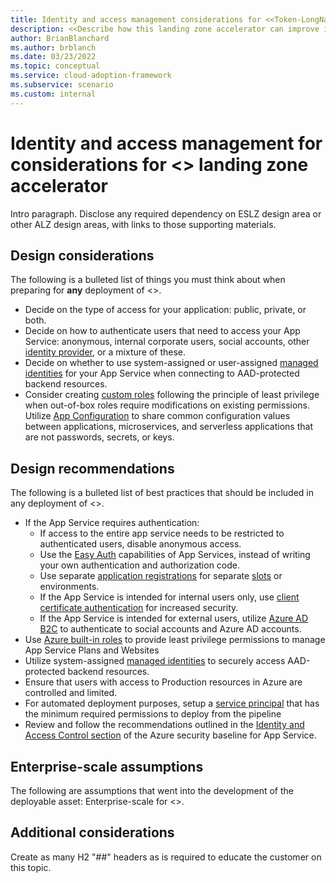 ```yaml
---
title: Identity and access management considerations for <<Token-LongName>>
description: <<Describe how this landing zone accelerator can improve identity and access management of <<Token-Name>>.>>
author: BrianBlanchard
ms.author: brblanch
ms.date: 03/23/2022
ms.topic: conceptual
ms.service: cloud-adoption-framework
ms.subservice: scenario
ms.custom: internal
---
```


# Identity and access management for considerations for <<Token-LongName>> landing zone accelerator

Intro paragraph. Disclose any required dependency on ESLZ design area or other ALZ design areas, with links to those supporting materials.

## Design considerations

The following is a bulleted list of things you must think about when preparing for **any** deployment of <<Token-LongName>>.

- Decide on the type of access for your application: public, private, or both.
- Decide on how to authenticate users that need to access your App Service: anonymous, internal corporate users, social accounts, other [identity provider](https://docs.microsoft.com/en-us/azure/app-service/overview-managed-identity?tabs=dotnet), or a mixture of these.
- Decide on whether to use system-assigned or user-assigned [managed identities](https://docs.microsoft.com/en-us/azure/app-service/overview-managed-identity?tabs=dotnet) for your App Service when connecting to AAD-protected backend resources.
- Consider creating [custom roles](https://docs.microsoft.com/en-us/azure/active-directory/roles/custom-create) following the principle of least privilege when out-of-box roles require modifications on existing permissions. Utilize [App Configuration](https://docs.microsoft.com/en-us/azure/architecture/solution-ideas/articles/appconfig-key-vault) to share common configuration values between applications, microservices, and serverless applications that are not passwords, secrets, or keys.

## Design recommendations

The following is a bulleted list of best practices that should be included in any deployment of <<Token-LongName>>.

- If the App Service requires authentication:
    - If access to the entire app service needs to be restricted to authenticated users, disable anonymous access.
    - Use the [Easy Auth](https://docs.microsoft.com/en-us/azure/app-service/overview-authentication-authorization) capabilities of App Services, instead of writing your own authentication and authorization code.
    - Use separate [application registrations](https://docs.microsoft.com/en-us/azure/active-directory/develop/quickstart-register-app) for separate [slots](https://docs.microsoft.com/en-us/azure/app-service/deploy-staging-slots) or environments.
    - If the App Service is intended for internal users only, use [client certificate authentication](https://docs.microsoft.com/en-us/azure/app-service/deploy-staging-slots) for increased security.
    - If the App Service is intended for external users, utilize [Azure AD B2C](https://docs.microsoft.com/en-us/azure/active-directory-b2c/overview) to authenticate to social accounts and Azure AD accounts. 
- Use [Azure built-in roles](https://docs.microsoft.com/en-us/azure/role-based-access-control/built-in-roles#web-plan-contributor) to provide least privilege permissions to manage App Service Plans and Websites
- Utilize system-assigned [managed identities](https://docs.microsoft.com/en-us/azure/app-service/overview-managed-identity?tabs=dotnet) to securely access AAD-protected backend resources.
- Ensure that users with access to Production resources in Azure are controlled and limited.
- For automated deployment purposes, setup a [service principal](https://docs.microsoft.com/en-us/azure/active-directory/develop/app-objects-and-service-principals) that has the minimum required permissions to deploy from the pipeline
- Review and follow the recommendations outlined in the [Identity and Access Control section](https://docs.microsoft.com/en-us/security/benchmark/azure/baselines/app-service-security-baseline?toc=/azure/app-service/toc.json#identity-and-access-control) of the Azure security baseline for App Service.

## Enterprise-scale assumptions

The following are assumptions that went into the development of the deployable asset: Enterprise-scale for <<Token-LongName>>.

## Additional considerations

Create as many H2 "##" headers as is required to educate the customer on this topic.